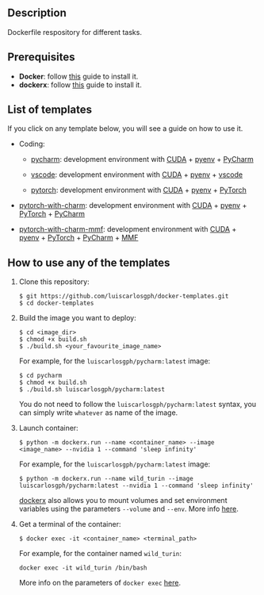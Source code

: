 Description
-----------

Dockerfile respository for different tasks.


Prerequisites
-------------

* **Docker**: follow [this](https://github.com/luiscarlosgph/how-to/tree/main/docker) guide to install it.
* **dockerx**: follow [this](https://github.com/luiscarlosgph/dockerx) guide to install it.

<!--
As usual when working with Docker, your user needs to be member of the `docker` group.
You can run `$ groups` to check which groups your user belongs to, and `$ usermod -a -G docker jdoe` to add the user `jdoe` to the group `docker`.
-->


List of templates
-----------------

If you click on any template below, you will see a guide on how to use it.

* Coding:

  * [pycharm](pycharm): development environment with [CUDA](https://developer.nvidia.com/cuda-toolkit) + [pyenv](https://github.com/pyenv/pyenv) + [PyCharm](https://www.jetbrains.com/pycharm/download)
  
  * [vscode](vscode): development environment with [CUDA](https://developer.nvidia.com/cuda-toolkit) + [pyenv](https://github.com/pyenv/pyenv) + [vscode](https://code.visualstudio.com)

  * [pytorch](pytorch): development environment with [CUDA](https://developer.nvidia.com/cuda-toolkit) + [pyenv](https://github.com/pyenv/pyenv) + [PyTorch](https://pytorch.org/get-started/locally)
<!--
  * [pytorch-with-vscode](pytorch-with-vscode): development environment with [CUDA](https://developer.nvidia.com/cuda-toolkit) + [pyenv](https://github.com/pyenv/pyenv) + [PyTorch](https://pytorch.org/get-started/locally) + [vscode](https://code.visualstudio.com)
-->
  * [pytorch-with-charm](pytorch-with-charm): development environment with [CUDA](https://developer.nvidia.com/cuda-toolkit) + [pyenv](https://github.com/pyenv/pyenv) + [PyTorch](https://pytorch.org/get-started/locally) + [PyCharm](https://www.jetbrains.com/pycharm/download)

  * [pytorch-with-charm-mmf](pytorch-with-charm-mmf): development environment with [CUDA](https://developer.nvidia.com/cuda-toolkit) + [pyenv](https://github.com/pyenv/pyenv) + [PyTorch](https://pytorch.org/get-started/locally) + [PyCharm](https://www.jetbrains.com/pycharm/download) + [MMF](https://mmf.sh)

<!--
* Multimedia: 

  * TODO
-->

How to use any of the templates
-------------------------------

1. Clone this repository: 
    ```
    $ git https://github.com/luiscarlosgph/docker-templates.git
    $ cd docker-templates
    ```

2. Build the image you want to deploy: 
    ```
    $ cd <image_dir>
    $ chmod +x build.sh
    $ ./build.sh <your_favourite_image_name>
    ```
    
    For example, for the `luiscarlosgph/pycharm:latest` image:
    ```
    $ cd pycharm
    $ chmod +x build.sh
    $ ./build.sh luiscarlosgph/pycharm:latest
    ```
    You do not need to follow the `luiscarlosgph/pycharm:latest` syntax, you can simply write `whatever` as name of the image.
    <!--More info on the parameters of `docker build` [here](https://docs.docker.com/engine/reference/commandline/build).-->

3. Launch container: 
   <!--
   * Syntax: `$ docker run --name <container_name> <image_name>:<image_tag>`
   
    For example, for the image `luiscarlosgph/pycharm:latest` and container name `wild_turin`:
    ```
    $ docker run --name wild_turin luiscarlosgph/pycharm:latest 
    ```
    
    More info on the parameters of `docker run` (e.g. to mount volumes from your host system) [here](https://docs.docker.com/engine/reference/run).
    
    If you run your container with `docker run` as above, you will not be able to run graphical programs (e.g. PyCharm, MATLAB) inside the container.
    For these cases you can use [dockerx](https://github.com/luiscarlosgph/dockerx) instead, e.g. to deploy the `pycharm-mmf` image:
   -->
    ```
    $ python -m dockerx.run --name <container_name> --image <image_name> --nvidia 1 --command 'sleep infinity'
    ```
    
    For example, for the `luiscarlosgph/pycharm:latest` image:
    ```
    $ python -m dockerx.run --name wild_turin --image luiscarlosgph/pycharm:latest --nvidia 1 --command 'sleep infinity'
    ```
    
    [dockerx](https://github.com/luiscarlosgph/dockerx) also allows you to mount volumes and set environment variables using the parameters `--volume` and `--env`. <!-- You can find more details about the parameters [here](https://github.com/luiscarlosgph/dockerx). -->
    More info [here](https://github.com/luiscarlosgph/dockerx).
    
    <!--
    The syntax is `--volume '<source_path_in_host>:<target_path_in_container>'`. For example, `--volume '/home/jdoe/datasets:/home/docker/datasets'`. 
    
    Similarly, you can add as many environment variables as you like with `--env`. The syntax is `--env '<key>=<value>'`. For example, `--env 'PATH=/usr/local/cuda/bin:$PATH'`.
    -->

4. Get a terminal of the container:

    ```
    $ docker exec -it <container_name> <terminal_path>
    ```

    For example, for the container named `wild_turin`:
    ```
    docker exec -it wild_turin /bin/bash 
    ```
    More info on the parameters of `docker exec` [here](https://docs.docker.com/engine/reference/commandline/exec).










